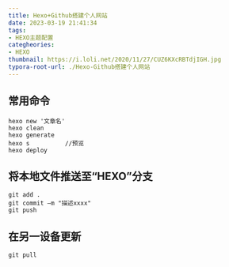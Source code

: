 ```yaml
---
title: Hexo+Github搭建个人网站
date: 2023-03-19 21:41:34
tags:
- HEXO主题配置
categheories:
- HEXO
thumbnail: https://i.loli.net/2020/11/27/CUZ6KXcRBTdjIGH.jpg
typora-root-url: ./Hexo-Github搭建个人网站
---
```


## 常用命令

```
hexo new '文章名'
hexo clean
hexo generate 
hexo s          //预览
hexo deploy    
```

## 将本地文件推送至“HEXO”分支

```
git add .
git commit –m "描述xxxx"
git push 
```

## 在另一设备更新

```
git pull
```

